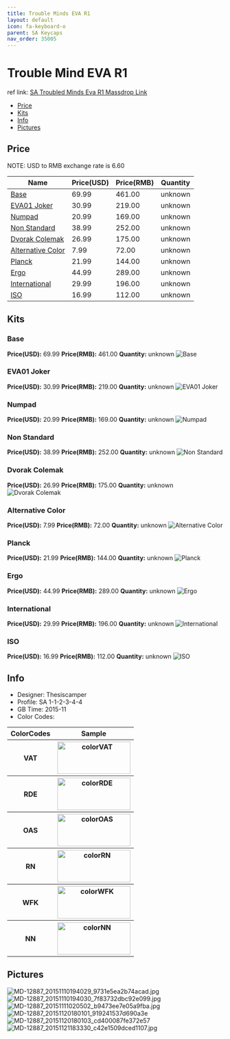 ```yaml
---
title: Trouble Minds EVA R1
layout: default
icon: fa-keyboard-o
parent: SA Keycaps
nav_order: 35005
---
```


# Trouble Mind EVA R1

ref link: [SA Troubled Minds Eva R1 Massdrop Link](https://www.massdrop.com/buy/troubled-minds-sa-keycap-set)

* [Price](#price)
* [Kits](#kits)
* [Info](#info)
* [Pictures](#pictures)

## Price

NOTE: USD to RMB exchange rate is 6.60

| Name          | Price(USD)    | Price(RMB)  | Quantity |
| ------------- | ------------- | ----------- | -------- |
|[Base](#base)|69.99|461.00|unknown|
|[EVA01 Joker](#eva01-joker)|30.99|219.00|unknown|
|[Numpad](#numpad)|20.99|169.00|unknown|
|[Non Standard](#non-standard)|38.99|252.00|unknown|
|[Dvorak Colemak](#dvorak-colemak)|26.99|175.00|unknown|
|[Alternative Color](#alternative-color)|7.99|72.00|unknown|
|[Planck](#planck)|21.99|144.00|unknown|
|[Ergo](#ergo)|44.99|289.00|unknown|
|[International](#international)|29.99|196.00|unknown|
|[ISO](#iso)|16.99|112.00|unknown|

## Kits
### Base
**Price(USD):** 69.99    **Price(RMB):** 461.00    **Quantity:** unknown
<img src="{{ 'assets/images/sa-keycaps/evar1/kits_pics/base.jpg' | relative_url }}" alt="Base" class="image featured">

### EVA01 Joker
**Price(USD):** 30.99    **Price(RMB):** 219.00    **Quantity:** unknown
<img src="{{ 'assets/images/sa-keycaps/evar1/kits_pics/eva01joker.jpg' | relative_url }}" alt="EVA01 Joker" class="image featured">

### Numpad
**Price(USD):** 20.99    **Price(RMB):** 169.00    **Quantity:** unknown
<img src="{{ 'assets/images/sa-keycaps/evar1/kits_pics/numpad.png' | relative_url }}" alt="Numpad" class="image featured">

### Non Standard
**Price(USD):** 38.99    **Price(RMB):** 252.00    **Quantity:** unknown
<img src="{{ 'assets/images/sa-keycaps/evar1/kits_pics/nonstandard.jpg' | relative_url }}" alt="Non Standard" class="image featured">

### Dvorak Colemak
**Price(USD):** 26.99    **Price(RMB):** 175.00    **Quantity:** unknown
<img src="{{ 'assets/images/sa-keycaps/evar1/kits_pics/dvorakcolemak.jpg' | relative_url }}" alt="Dvorak Colemak" class="image featured">

### Alternative Color
**Price(USD):** 7.99    **Price(RMB):** 72.00    **Quantity:** unknown
<img src="{{ 'assets/images/sa-keycaps/evar1/kits_pics/alternativecolor.jpg' | relative_url }}" alt="Alternative Color" class="image featured">

### Planck
**Price(USD):** 21.99    **Price(RMB):** 144.00    **Quantity:** unknown
<img src="{{ 'assets/images/sa-keycaps/evar1/kits_pics/planck.jpg' | relative_url }}" alt="Planck" class="image featured">

### Ergo
**Price(USD):** 44.99    **Price(RMB):** 289.00    **Quantity:** unknown
<img src="{{ 'assets/images/sa-keycaps/evar1/kits_pics/ergo.jpg' | relative_url }}" alt="Ergo" class="image featured">

### International
**Price(USD):** 29.99    **Price(RMB):** 196.00    **Quantity:** unknown
<img src="{{ 'assets/images/sa-keycaps/evar1/kits_pics/international.png' | relative_url }}" alt="International" class="image featured">

### ISO
**Price(USD):** 16.99    **Price(RMB):** 112.00    **Quantity:** unknown
<img src="{{ 'assets/images/sa-keycaps/evar1/kits_pics/iso.png' | relative_url }}" alt="ISO" class="image featured">

## Info
* Designer: Thesiscamper 
* Profile: SA 1-1-2-3-4-4
* GB Time: 2015-11
* Color Codes:  
<table style="width:100%">
  <tr>
    <th>ColorCodes</th>
    <th>Sample</th>
  </tr>
  <tr>
    <th>VAT</th>
    <th><img src="{{ 'assets/images/sa-keycaps/SP_ColorCodes/abs/SP_Abs_ColorCodes_VAT.png' | relative_url }}" alt="colorVAT" height="75" width="170"></th>
  </tr>
  <tr>
    <th>RDE</th>
    <th><img src="{{ 'assets/images/sa-keycaps/SP_ColorCodes/abs/SP_Abs_ColorCodes_RDE.png' | relative_url }}" alt="colorRDE" height="75" width="170"></th>
  </tr>
  <tr>
    <th>OAS</th>
    <th><img src="{{ 'assets/images/sa-keycaps/SP_ColorCodes/abs/SP_Abs_ColorCodes_OAS.png' | relative_url }}" alt="colorOAS" height="75" width="170"></th>
  </tr>
  <tr>
    <th>RN</th>
    <th><img src="{{ 'assets/images/sa-keycaps/SP_ColorCodes/abs/SP_Abs_ColorCodes_RN.png' | relative_url }}" alt="colorRN" height="75" width="170"></th>
  </tr>
  <tr>
    <th>WFK</th>
    <th><img src="{{ 'assets/images/sa-keycaps/SP_ColorCodes/abs/SP_Abs_ColorCodes_WFK.png' | relative_url }}" alt="colorWFK" height="75" width="170"></th>
  </tr>
  <tr>
    <th>NN</th>
    <th><img src="{{ 'assets/images/sa-keycaps/SP_ColorCodes/abs/SP_Abs_ColorCodes_NN.png' | relative_url }}" alt="colorNN" height="75" width="170"></th>
  </tr>
</table>

## Pictures
<img src="{{ 'assets/images/sa-keycaps/evar1/rendering_pics/MD-12887_20151110194029_9731e5ea2b74acad.jpg' | relative_url }}" alt="MD-12887_20151110194029_9731e5ea2b74acad.jpg" class="image featured">
<img src="{{ 'assets/images/sa-keycaps/evar1/rendering_pics/MD-12887_20151110194030_7f83732dbc92e099.jpg' | relative_url }}" alt="MD-12887_20151110194030_7f83732dbc92e099.jpg" class="image featured">
<img src="{{ 'assets/images/sa-keycaps/evar1/rendering_pics/MD-12887_20151111020502_b9473ee7e05a9fba.jpg' | relative_url }}" alt="MD-12887_20151111020502_b9473ee7e05a9fba.jpg" class="image featured">
<img src="{{ 'assets/images/sa-keycaps/evar1/rendering_pics/MD-12887_20151120180101_919241537d690a3e.png' | relative_url }}" alt="MD-12887_20151120180101_919241537d690a3e" class="image featured">
<img src="{{ 'assets/images/sa-keycaps/evar1/rendering_pics/MD-12887_20151120180103_cd400087fe372e57.png' | relative_url }}" alt="MD-12887_20151120180103_cd400087fe372e57" class="image featured">
<img src="{{ 'assets/images/sa-keycaps/evar1/rendering_pics/MD-12887_20151121183330_c42e1509dced1107.jpg' | relative_url }}" alt="MD-12887_20151121183330_c42e1509dced1107.jpg" class="image featured">

